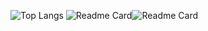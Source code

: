 ![Top Langs](https://github-readme-stats.vercel.app/api/top-langs/?username=ajandria&hide=HTML,Jupyter%20Notebook&theme=radical) ![Readme Card](https://github-readme-stats.vercel.app/api/pin/?username=ajandria&repo=futuriandge&theme=radical)![Readme Card](https://github-readme-stats.vercel.app/api/pin/?username=ajandria&repo=futuriandgeDownstream&theme=radical)
